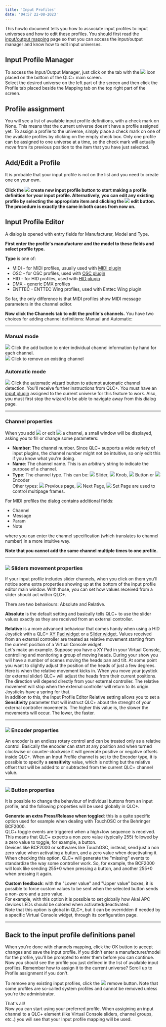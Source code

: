 ```yaml
---
title: 'Input Profiles'
date: '04:57 22-08-2023'
---
```


This howto document tells you how to associate input profiles to input universes and how to edit these profiles. You should first read the [input/output mapping](/input-output) page so that you can access the input/output manager and know how to edit input universes.

Input Profile Manager
---------------------

To access the Input/Output Manager, just click on the tab with the ![](/basics/input_output.png) icon placed on the bottom of the QLC+ main screen.  
Select the desired universe on the left part of the screen and then click the Profile tab placed beside the Mapping tab on the top right part of the screen.

Profile assignment
------------------

You will see a list of available input profile definitions, with a check mark on None. This means that the current universe doesn't have a profile assigned yet. To assign a profile to the universe, simply place a check mark on one of the available profiles by clicking on the empty check box. Only one profile can be assigned to one universe at a time, so the check mark will actually move from its previous position to the item that you have just selected.

Add/Edit a Profile
------------------

It is probable that your input profile is not on the list and you need to create one on your own.

**Click the ![](/basics/edit_add.png) create new input profile button to start making a profile definition for your input profile. Alternatively, you can edit any existing profile by selecting the appropriate item and clicking the ![](/basics/edit.png) edit button. The procedure is exactly the same in both cases from now on.**

Input Profile Editor
--------------------

A dialog is opened with entry fields for Manufacturer, Model and Type.

**First enter the profile's manufacturer and the model to these fields and select profile type.**

**Type** is one of:

* MIDI - for MIDI profiles, usually used with [MIDI plugin](/plugins/midi)
* OSC - for OSC profiles, used with [OSC plugin](/plugins/osc)
* HID - for HID profiles, used with [HID plugin](/plugins/hid)
* DMX - generic DMX profiles
* ENTTEC - ENTTEC Wing profiles, used with Enttec Wing plugin

So far, the only difference is that MIDI profiles show MIDI message parameters in the channel editor.

**Now click the Channels tab to edit the profile's channels.** You have two choices for adding channel definitions: Manual and Automatic:

* * *

### Manual mode

![](/basics/edit_add.png) Click the add button to enter individual channel information by hand for each channel.  
![](/basics/edit_remove.png) Click to remove an existing channel

### Automatic mode

![](/basics/wizard.png) Click the automatic wizard button to attempt automatic channel detection. You'll receive further instructions from QLC+. You must have an [input plugin](/input-output) assigned to the current universe for this feature to work. Also, you must first stop the wizard to be able to navigate away from this dialog page.

* * *

### Channel properties

When you add ![](/basics/edit_add.png) or edit ![](/basics/edit.png) a channel, a small window will be displayed, asking you to fill or change some parameters:

* **Number**: The channel number. Since QLC+ supports a wide variety of input plugins, the channel number might not be intuitive, so only edit this if you know what you're doing.
* **Name**: The channel name. This is an arbitrary string to indicate the purpose of a channel.
* **Type**: The channel type. This can be: ![](/basics/slider.png) Slider, ![](/basics/knob.png) Knob, ![](/basics/button.png) Button or ![](/basics/knob.png) Encoder  
    Other types: ![](/basics/back.png) Previous page, ![](/basics/forward.png) Next Page, ![](/basics/star.png) Set Page are used to control multipage frames.

For MIDI profiles the dialog contains additional fields:

* Channel
* Message
* Param
* Note

where you can enter the channel specification (which translates to channel number) in a more intuitive way.


**Note that you cannot add the same channel multiple times to one profile.**

* * *

### ![](/basics/slider.png) Sliders movement properties

If your input profile includes slider channels, when you click on them you'll notice some extra properties showing up at the bottom of the input profile editor main window. With those, you can set how values received from a slider should act within QLC+.

There are two behaviours: Absolute and Relative.

**Absolute** is the default setting and basically tells QLC+ to use the slider values exactly as they are received from an external controller.

**Relative** is a more advanced behaviour that comes handy when using a HID Joystick with a QLC+ [XY Pad widget](/virtual-console/xy-pad) or a [Slider widget](/virtual-console/slider). Values received from an external controller are treated as relative movement starting from the current position of a Virtual Console widget.  
Let's make an example. Suppose you have a XY Pad in your Virtual Console, controlling and monitoring a group of moving heads. During your show you will have a number of scenes moving the heads pan and tilt. At some point you want to slightly adjust the position of the heads of just a few degrees. Here is when the relative movement kicks in. When you move your joystick (or external slider) QLC+ will adjust the heads from their current positions. The direction will depend directly from your external controller. The relative movement will stop when the external controller will return to its origin. Joysticks have a spring for that.  
In addition to this, the Input Profile Editor Relative setting allows you to set a **Sensitivity** parameter that will instruct QLC+ about the strenght of your external controller movements. The higher this value is, the slower the movements will occur. The lower, the faster.

* * *

### ![](/basics/knob.png) Encoder properties

An encoder is an endless rotary control and can be treated only as a relative control. Basically the encoder can start at any position and when turned clockwise or counter-clockwise it will generate positive or negative offsets inside QLC+. When an Input Profile channel is set to the Encoder type, it is possible to specify a **sensitivity** value, which is nothing but the relative offset that will be added to or subtracted from the current QLC+ channel value.

* * *

### ![](/basics/button.png) Button properties

It is possible to change the behaviour of individual buttons from an input profile, and the following properties will be used globally in QLC+.

**Generate an extra Press/Release when toggled**: this is a quite specific option used for example when dealing with TouchOSC or the Behringer BCF2000.  
QLC+ toggle events are triggered when a high+low sequence is received. This means that QLC+ expects a non zero value (typically 255) followed by a zero value to toggle, for example, a button.  
Devices like BCF2000 or softwares like TouchOSC, instead, send just a non zero value when activating a button, and a zero value when deactivating it.  
When checking this option, QLC+ will generate the "missing" events to standardize the way some controller work. So, for example, the BCF2000 will look like sending 255+0 when pressing a button, and another 255+0 when pressing it again.

**Custom feedback**: with the "Lower value" and "Upper value" boxes, it is possible to force custom values to be sent when the selected button sends a non-zero and a zero value.  
For example, with this option it is possible to set globally how Akai APC devices LEDs should be colored when activated/deactivated.  
Note that this option is global in QLC+, but it can be overridden if needed by a specific Virtual Console widget, through its configuration page.

* * *

Back to the input profile definitions panel
-------------------------------------------

When you're done with channels mapping, click the OK button to accept changes and save the input profile. If you didn't enter a manufacturer/model for the profile, you'll be prompted to enter them before you can continue.  
Now you should see the profile you just defined in the list of available input profiles. Remember how to assign it to the current universe? Scroll up to Profile assignment if you don't.

To remove any existing input profiles, click the ![](/basics/edit_remove.png) remove button. Note that some profiles are so-called system profiles and cannot be removed unless you're the administrator.

That's all!  
Now you can start using your preferred profile. When assigining an input channel to a QLC+ element (like Virtual Console sliders, channel groups, etc..) you will see that your Input profile mapping will be used.